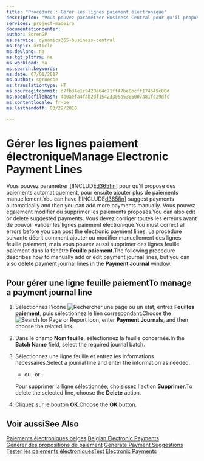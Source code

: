 ```yaml
---
title: "Procédure : Gérer les lignes paiement électronique"
description: "Vous pouvez paramétrer Business Central pour qu'il propose des paiements automatiquement, pour ensuite ajouter plus de paiements manuellement. Vous pouvez également modifier ou supprimer les paiements proposés."
services: project-madeira
documentationcenter: 
author: SorenGP
ms.service: dynamics365-business-central
ms.topic: article
ms.devlang: na
ms.tgt_pltfrm: na
ms.workload: na
ms.search.keywords: 
ms.date: 07/01/2017
ms.author: sgroespe
ms.translationtype: HT
ms.sourcegitcommit: d7fb34e1c9428a64c71ff47be8bcff174649c00d
ms.openlocfilehash: 4b0aefa4fab2df15423305a5305007a81fc29dfc
ms.contentlocale: fr-be
ms.lasthandoff: 03/22/2018

---
```

# <a name="manage-electronic-payment-lines"></a><span data-ttu-id="809e7-104">Gérer les lignes paiement électronique</span><span class="sxs-lookup"><span data-stu-id="809e7-104">Manage Electronic Payment Lines</span></span>
<span data-ttu-id="809e7-105">Vous pouvez paramétrer [!INCLUDE[d365fin](../../includes/d365fin_md.md)] pour qu'il propose des paiements automatiquement, pour ensuite ajouter plus de paiements manuellement.</span><span class="sxs-lookup"><span data-stu-id="809e7-105">You can have [!INCLUDE[d365fin](../../includes/d365fin_md.md)] suggest payments automatically and then you can add more payments manually.</span></span> <span data-ttu-id="809e7-106">Vous pouvez également modifier ou supprimer les paiements proposés.</span><span class="sxs-lookup"><span data-stu-id="809e7-106">You can also edit or delete suggested payments.</span></span> <span data-ttu-id="809e7-107">Vous devez corriger toutes les erreurs avant de pouvoir valider les lignes paiement électronique.</span><span class="sxs-lookup"><span data-stu-id="809e7-107">You must correct all errors before you can post the electronic payment lines.</span></span> <span data-ttu-id="809e7-108">La procédure suivante décrit comment ajouter ou modifier manuellement des lignes feuille paiement, mais vous pouvez aussi supprimer des lignes feuille paiement dans la fenêtre **Feuille paiement**.</span><span class="sxs-lookup"><span data-stu-id="809e7-108">The following procedure describes how to manually add or edit payment journal lines, but you can also delete payment journal lines in the **Payment Journal** window.</span></span>  

## <a name="to-manage-a-payment-journal-line"></a><span data-ttu-id="809e7-109">Pour gérer une ligne feuille paiement</span><span class="sxs-lookup"><span data-stu-id="809e7-109">To manage a payment journal line</span></span>  

1.  <span data-ttu-id="809e7-110">Sélectionnez l'icône ![Rechercher une page ou un état](../../media/ui-search/search_small.png "icône Rechercher une page ou un état"), entrez **Feuilles paiement**, puis sélectionnez le lien correspondant.</span><span class="sxs-lookup"><span data-stu-id="809e7-110">Choose the ![Search for Page or Report](../../media/ui-search/search_small.png "Search for Page or Report icon") icon, enter **Payment Journals**, and then choose the related link.</span></span>  
2.  <span data-ttu-id="809e7-111">Dans le champ **Nom feuille**, sélectionnez la feuille concernée.</span><span class="sxs-lookup"><span data-stu-id="809e7-111">In the **Batch Name** field, select the required journal batch.</span></span>  
3.  <span data-ttu-id="809e7-112">Sélectionnez une ligne feuille et entrez les informations nécessaires.</span><span class="sxs-lookup"><span data-stu-id="809e7-112">Select a journal line and enter the information as needed.</span></span>  

     - <span data-ttu-id="809e7-113">ou -</span><span class="sxs-lookup"><span data-stu-id="809e7-113">or -</span></span>  

    <span data-ttu-id="809e7-114">Pour supprimer la ligne sélectionnée, choisissez l'action **Supprimer**.</span><span class="sxs-lookup"><span data-stu-id="809e7-114">To delete the selected line, choose the **Delete** action.</span></span>  

4.  <span data-ttu-id="809e7-115">Cliquez sur le bouton **OK**.</span><span class="sxs-lookup"><span data-stu-id="809e7-115">Choose the **OK** button.</span></span>  

## <a name="see-also"></a><span data-ttu-id="809e7-116">Voir aussi</span><span class="sxs-lookup"><span data-stu-id="809e7-116">See Also</span></span>  
 <span data-ttu-id="809e7-117">[Paiements électroniques belges](belgian-electronic-payments.md) </span><span class="sxs-lookup"><span data-stu-id="809e7-117">[Belgian Electronic Payments](belgian-electronic-payments.md) </span></span>  
 <span data-ttu-id="809e7-118">[Générer des propositions de paiement](how-to-generate-payment-suggestions.md) </span><span class="sxs-lookup"><span data-stu-id="809e7-118">[Generate Payment Suggestions](how-to-generate-payment-suggestions.md) </span></span>  
 [<span data-ttu-id="809e7-119">Tester les paiements électroniques</span><span class="sxs-lookup"><span data-stu-id="809e7-119">Test Electronic Payments</span></span>](how-to-test-electronic-payments.md)

